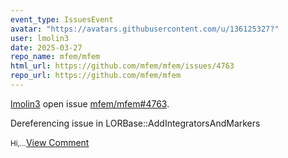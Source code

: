 ```yaml
---
event_type: IssuesEvent
avatar: "https://avatars.githubusercontent.com/u/136125327?"
user: lmolin3
date: 2025-03-27
repo_name: mfem/mfem
html_url: https://github.com/mfem/mfem/issues/4763
repo_url: https://github.com/mfem/mfem
---
```


<a href='https://github.com/lmolin3' target='_blank'>lmolin3</a> open issue <a href='https://github.com/mfem/mfem/issues/4763' target='_blank'>mfem/mfem#4763</a>.

<p>Dereferencing issue in LORBase::AddIntegratorsAndMarkers</p><small>Hi,...</small><a href='https://github.com/mfem/mfem/issues/4763' target='_blank'>View Comment</a>